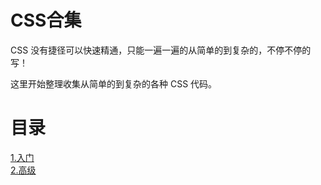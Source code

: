 # CSS合集

CSS 没有捷径可以快速精通，只能一遍一遍的从简单的到复杂的，不停不停的写！

这里开始整理收集从简单的到复杂的各种 CSS 代码。

# 目录

[1.入门][1]</br>
[2.高级][2]</br>

[1]: ./入门/README.md
[2]: ./高级/README.md